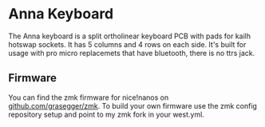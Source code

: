 # Anna Keyboard

The Anna keyboard is a split ortholinear keyboard PCB with pads for kailh hotswap sockets. It has 5 columns and 4 rows on each side. It's built for usage with pro micro replacemets that have bluetooth, there is no ttrs jack.

## Firmware

You can find the zmk firmware for nice!nanos on [github.com/grasegger/zmk](https://github.com/grasegger/zmk). To build your own firmware use the zmk config repository setup and point to my zmk fork in your west.yml.